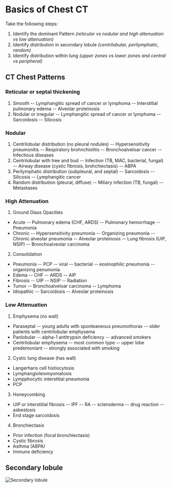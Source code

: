 # Basics of Chest CT
Take the following steps:
1. Identify the dominant Pattern *(reticular vs nodular and high attenuation vs low attenuation)* 
2. Identify distribution in secondary lobule *(centrilobular, perilymphatic, random)*
3. Identify distribution within lung *(upper zones vs lower zones and central vs peripheral)*

## CT Chest Patterns
### Reticular or septal thickening
1. Smooth
-- Lymphangitic spread of cancer or lymphoma
-- Interstitial pulmonary edema
-- Alveolar proteinosis
3. Nodular or irregular
-- Lymphangitic spread of cancer or lymphoma
-- Sarcoidosis
-- Silicosis

### Nodular
1. Centrilobular distribution (no pleural nodules)
-- Hypersensitivity pneumonitis
-- Respiratory brohnchiolitis
-- Bronchoalveloar cancer
-- Infectious diseases
2. Centrilobular with tree and bud
-- Infection (TB, MAC, bacterial, fungal)
-- Airway disease (cystic fibrosis, brohchiectasis)
-- ABPA
3. Perilymphatic distribution (subpleural, and septal)
-- Sarcoidosis
-- Silicosis
-- Lymphangitic cancer
4. Random distribution (pleural, diffuse)
-- Miliary infection (TB, fungal)
-- Metastases
### High Attenuation
1. Ground Glass Opacities
- Acute
-- Pulmonary edema (CHF, ARDS)
-- Pulmonary hemorrhage
-- Pneumonia
- Chronic
-- Hypersensitivity pneumonia
-- Organizing pneumonia
-- Chronic alveolar pneumonia
-- Alveolar proteinosis
-- Lung fibrosis (UIP, NSIP)
-- Bronchoalveolar carcinoma
2. Consolidation
- Pneumonia
-- PCP
-- viral 
-- bacterial
-- eosinophilic pneumonia
-- organizing penumonia
- Edema
-- CHF
-- ARDS
-- AIP
- Fibrosis
-- UIP
-- NSIP
-- Radiation
- Tumor
-- Bronchoalveloar carcinoma
-- Lymphoma
- Idiopathic 
-- Sarcoidosis
-- Alveolar proteinosis

### Low Attenuation
1. Emphysema (no wall)
- Paraseptal
-- young adults with sponteaneous pneumothorax
-- older patients with centrilobular emphysema
- Panlobular 
-- alpha-1 antitrypsin deficiency
-- advanced smokers
- Centrilobular emphysema
-- most common type
-- upper lobe predemoniant
-- strongly associated with smoking
2. Cystic lung disease (has wall)
- Langerhans cell histiocytosis
- Lymphangioleiomyomatosis
- Lympphocytic interstitial pneumonia
- PCP
3. Honeycombing
- UIP or interstitial fibrosis 
-- IPF
-- RA
-- scleroderma
-- drug reaction
-- asbestosis
- End stage sarcoidosis
4. Bronchiectasis 
- Prior infection (focal bronchiectasis)
- Cystic fibrosis
- Asthma (ABPA)
- Immune deficiency

## Secondary lobule

![Secondary lobule](https://images.radiopaedia.org/images/335613/683689b399c8f6da29db25206ffb12_jumbo.jpeg)


<!--stackedit_data:
eyJoaXN0b3J5IjpbLTQ5MzUxMTg2NCwxMzU2NjE1NjM4LC0xOT
c0NjczMzA1LDEzNTIwNzA2MjcsLTEwNzM4MTMxMzcsNDQzODY5
NTI1XX0=
-->